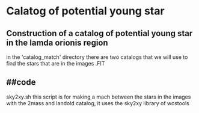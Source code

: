# Calatog of potential young star
Construction of a catalog of potential young star in the lamda orionis region
--

in the 'catalog_match' directory there are two catalogs that we will use to find the stars that are in the images .FIT


##code
--
sky2xy.sh
this script is for making a mach between the stars in the images with the 2mass and landold catalog, it uses the sky2xy library of wcstools 
